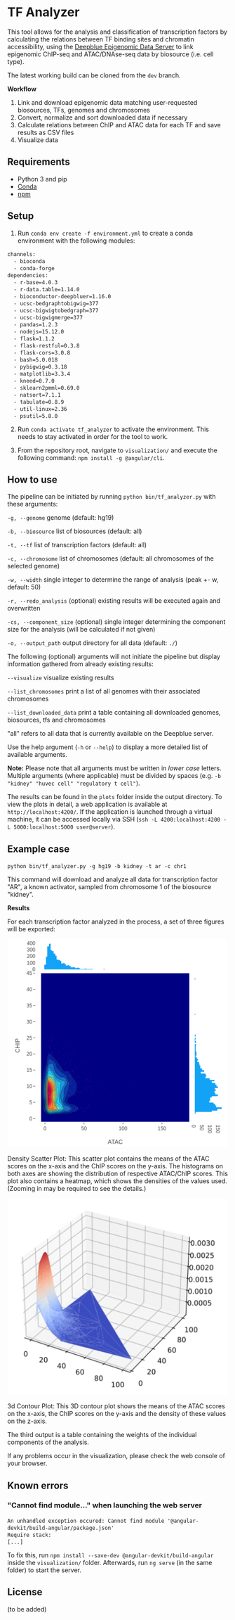 # TF Analyzer

This tool allows for the analysis and classification of transcription factors by calculating the relations between TF binding sites and chromatin accessibility, using the [Deepblue Epigenomic Data Server](https://deepblue.mpi-inf.mpg.de/) to link epigenomic ChIP-seq and ATAC/DNAse-seq data by biosource (i.e. cell type).

The latest working build can be cloned from the `dev` branch.

**Workflow**

 1. Link and download epigenomic data matching user-requested biosources, TFs, genomes and chromosomes
 2. Convert, normalize and sort downloaded data if necessary
 3. Calculate relations between ChIP and ATAC data for each TF and save results as CSV files
 4. Visualize data
 
## Requirements

 - Python 3 and pip
 - [Conda](https://docs.conda.io/projects/conda/en/latest/index.html)
 - [npm](https://www.npmjs.com/)
 
## Setup
1. Run `conda env create -f environment.yml` to create a conda environment with the following modules:
```
channels:
  - bioconda
  - conda-forge
dependencies:
  - r-base=4.0.3
  - r-data.table=1.14.0
  - bioconductor-deepbluer=1.16.0
  - ucsc-bedgraphtobigwig=377
  - ucsc-bigwigtobedgraph=377
  - ucsc-bigwigmerge=377
  - pandas=1.2.3
  - nodejs=15.12.0
  - flask=1.1.2
  - flask-restful=0.3.8
  - flask-cors=3.0.8
  - bash=5.0.018
  - pybigwig=0.3.18
  - matplotlib=3.3.4
  - kneed=0.7.0
  - sklearn2pmml=0.69.0
  - natsort=7.1.1
  - tabulate=0.8.9
  - util-linux=2.36
  - psutil=5.8.0
```

2. Run `conda activate tf_analyzer` to activate the environment. This needs to stay activated in order for the tool to work.

3. From the repository root, navigate to `visualization/` and execute the following command: `npm install -g @angular/cli`.

## How to use
The pipeline can be initiated by running `python bin/tf_analyzer.py` with these arguments:

`-g, --genome` genome (default: hg19)

`-b, --biosource` list of biosources (default: all)

`-t, --tf` list of transcription factors (default: all)

`-c, --chromosome` list of chromosomes (default: all chromosomes of the selected genome)

`-w, --width` single integer to determine the range of analysis (peak +- w, default: 50)

`-r, --redo_analysis` (optional) existing results will be executed again and overwritten

`-cs, --component_size` (optional) single integer determining the component size for the analysis (will be calculated if not given)

`-o, --output_path` output directory for all data (default: `./`)

The following (optional) arguments will not initiate the pipeline but display information gathered from already existing results:

`--visualize` visualize existing results

`--list_chromosomes` print a list of all genomes with their associated chromosomes

`--list_downloaded_data` print a table containing all downloaded genomes, biosources, tfs and chromosomes

"all" refers to all data that is currently available on the Deepblue server.

Use the help argument (`-h` or `--help`) to display a more detailed list of available arguments.

**Note:** Please note that all arguments must be written in *lower case* letters. Multiple arguments (where applicable) must be divided by spaces (e.g. `-b "kidney" "huvec cell" "regulatory t cell"`).

The results can be found in the `plots` folder inside the output directory. To view the plots in detail, a web application is available at `http://localhost:4200/`. If the application is launched through a virtual machine, it can be accessed locally via SSH (`ssh -L 4200:localhost:4200 -L 5000:localhost:5000 user@server`).
 
## Example case
`python bin/tf_analyzer.py -g hg19 -b kidney -t ar -c chr1`

This command will download and analyze all data for transcription factor "AR", a known activator, sampled from chromosome 1 of the biosource "kidney".

**Results**

For each transcription factor analyzed in the process, a set of three figures will be exported:

<img src="docs/img/rela1.png" width="500">

Density Scatter Plot: This scatter plot contains the means of the ATAC scores on the x-axis and the ChIP scores on the y-axis. The histograms on both axes are showing the distribution of respective ATAC/ChIP scores. This plot also contains a heatmap, which shows the densities of the values used. (Zooming in may be required to see the details.)

<img src="docs/img/rela4.png" width="500">

3d Contour Plot: This 3D contour plot shows the means of the ATAC scores on the x-axis, the ChIP scores on the y-axis and the density of these values on the z-axis.

The third output is a table containing the weights of the individual components of the analysis.

If any problems occur in the visualization, please check the web console of your browser.

## Known errors

### "Cannot find module..." when launching the web server
```
An unhandled exception occured: Cannot find module '@angular-devkit/build-angular/package.json'
Require stack:
[...]
```
To fix this, run `npm install --save-dev @angular-devkit/build-angular` inside the `visualization/` folder. Afterwards, run `ng serve` (in the same folder) to start the server.

## License
(to be added)
